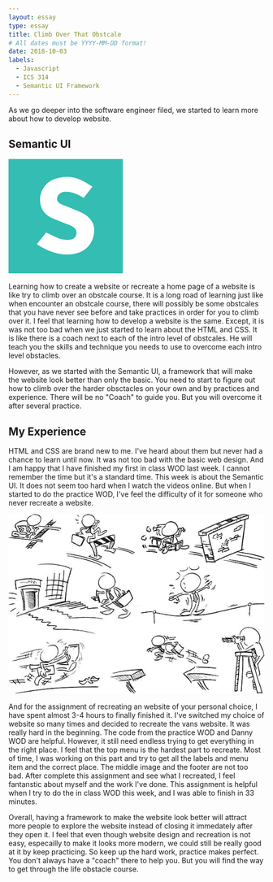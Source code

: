 ```yaml
---
layout: essay
type: essay
title: Climb Over That Obstcale
# All dates must be YYYY-MM-DD format!
date: 2018-10-03
labels:
  - Javascript
  - ICS 314
  - Semantic UI Framework
---
```


As we go deeper into the software engineer filed, we started to learn more about how to develop website.

## Semantic UI

<img class="ui medium right floated rounded image" src="../img/Semantic UI Logo.png">

Learning how to create a website or recreate a home page of a website is like try to climb over an obstcale course. It is a long road of
learning just like when encounter an obstcale course, there will possibly be some obstcales that you have never see before and take practices in order for you to climb over it. I feel that learning how to develop a website is the same. Except, it is was not too bad when 
we just started to learn about the HTML and CSS. It is like there is a coach next to each of the intro level of obstcales. He will teach you the skills and technique you needs to use to overcome each intro level obstacles. 

However, as we started with the Semantic UI, a framework that will make the website look better than only the basic. You need to start to figure out how to climb over the harder obsctacles on your own and by practices and experience. There will be no "Coach" to guide you. But you will overcome it after several practice. 

## My Experience

HTML and CSS are brand new to me. I've heard about them but never had a chance to learn until now. It was not too bad with the basic web design. And I am happy that I have finished my first in class WOD last week. I cannot remember the time but it's a standard time. This week is about the Semantic UI. It does not seem too hard when I watch the videos online. But when I started to do the practice WOD, I've feel the difficulty of it for someone who never recreate a website. 

<img class="ui medium left floated rounded image" src="../img/Obstacle.jpg">


And for the assignment of recreating an website of your personal choice, I have spent almost 3-4 hours to finally finished it. I've switched my choice of website so many times and decided to recreate the vans website. It was really hard in the beginning. The code from the practice WOD and Danny WOD are helpful. However, it still need endless trying to get everything in the right place. I feel that the top menu is the hardest part to recreate. Most of time, I was working on this part and try to get all the labels and menu item and the correct place. The middle image and the footer are not too bad. After complete this assignment and see what I recreated, I feel fantanstic about myself and the work I've done. This assignment is helpful when I try to do the in class WOD this week, and I was able to finish in 33 minutes.

Overall,  having a framework to make the website look better will attract more people to explore the website instead of closing it immedately after they open it. I feel that even though website design and recreation is not easy, especailly to make it looks more modern, we could still be really good at it by keep practicing. So keep up the hard work, practice makes perfect. You don't always have a "coach" there to help you. But you will find the way to get through the life obstacle course. 
